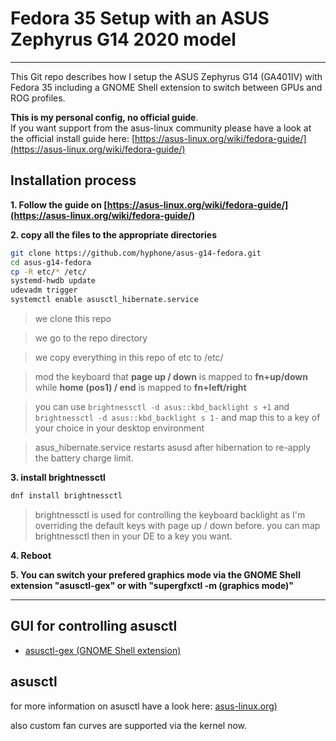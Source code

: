# Fedora 35 Setup with an ASUS Zephyrus G14 2020 model

---

This Git repo describes how I setup the ASUS Zephyrus G14 (GA401IV) with Fedora 35 including a GNOME Shell extension to switch between GPUs and ROG profiles.

**This is my personal config, no official guide**.<br>If you want support from the asus-linux community please have a look at the official install guide here: [https://asus-linux.org/wiki/fedora-guide/](https://asus-linux.org/wiki/fedora-guide/)

## Installation process

**1. Follow the guide on [https://asus-linux.org/wiki/fedora-guide/](https://asus-linux.org/wiki/fedora-guide/)**

**2. copy all the files to the appropriate directories**

```bash
git clone https://github.com/hyphone/asus-g14-fedora.git
cd asus-g14-fedora
cp -R etc/* /etc/
systemd-hwdb update
udevadm trigger
systemctl enable asusctl_hibernate.service
```
> we clone this repo

> we go to the repo directory

> we copy everything in this repo of etc to /etc/

> mod the keyboard that **page up / down** is mapped to **fn+up/down** while **home (pos1) / end** is mapped to **fn+left/right**

> you can use `brightnessctl -d asus::kbd_backlight s +1` and `brightnessctl -d asus::kbd_backlight s 1-` and map this to a key of your choice in your desktop environment

> asus_hibernate.service restarts asusd after hibernation to re-apply the battery charge limit.


**3. install brightnessctl**
```bash
dnf install brightnessctl
```

> brightnessctl is used for controlling the keyboard backlight as I'm overriding the default keys with page up / down before. you can map brightnessctl then in your DE to a key you want.

**4. Reboot**

**5. You can switch your prefered graphics mode via the GNOME Shell extension "asusctl-gex" or with "supergfxctl -m (graphics mode)"**

---


## GUI for controlling asusctl

- [asusctl-gex (GNOME Shell extension)](https://extensions.gnome.org/extension/4320/asusctl-gex/)

## asusctl

for more information on asusctl have a look here: [asus-linux.org)](https://asus-linux.org)

also custom fan curves are supported via the kernel now.